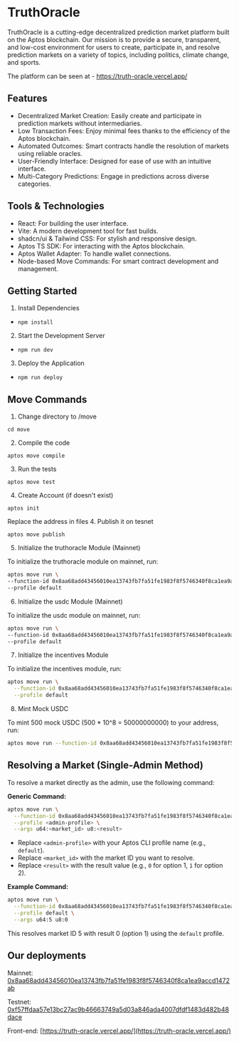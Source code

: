 # TruthOracle
TruthOracle is a cutting-edge decentralized prediction market platform built on the Aptos blockchain. Our mission is to provide a secure, transparent, and low-cost environment for users to create, participate in, and resolve prediction markets on a variety of topics, including politics, climate change, and sports.

The platform can be seen at - https://truth-oracle.vercel.app/

## Features
- Decentralized Market Creation: Easily create and participate in prediction markets without intermediaries.
- Low Transaction Fees: Enjoy minimal fees thanks to the efficiency of the Aptos blockchain.
- Automated Outcomes: Smart contracts handle the resolution of markets using reliable oracles.
- User-Friendly Interface: Designed for ease of use with an intuitive interface.
- Multi-Category Predictions: Engage in predictions across diverse categories.

## Tools & Technologies
- React: For building the user interface.
- Vite: A modern development tool for fast builds.
- shadcn/ui & Tailwind CSS: For stylish and responsive design.
- Aptos TS SDK: For interacting with the Aptos blockchain.
- Aptos Wallet Adapter: To handle wallet connections.
- Node-based Move Commands: For smart contract development and management.

## Getting Started
1. Install Dependencies

- `npm install`

2. Start the Development Server
- `npm run dev`
3. Deploy the Application

- `npm run deploy`

## Move Commands
1. Change directory to /move
```
cd move
```
2. Compile the code
```
aptos move compile
```
3. Run the tests
```
aptos move test
```
4. Create Account (if doesn't exist)
```
aptos init
```
Replace the address in files
4. Publish it on tesnet
```
aptos move publish
```

5. Initialize the truthoracle Module (Mainnet)

To initialize the truthoracle module on mainnet, run:
```sh
aptos move run \
--function-id 0x8aa68add43456010ea13743fb7fa51fe1983f8f5746340f8ca1ea9accd1472ab::truthoracle::init_module \
--profile default
```

6. Initialize the usdc Module (Mainnet)

To initialize the usdc module on mainnet, run:
```sh
aptos move run \
--function-id 0x8aa68add43456010ea13743fb7fa51fe1983f8f5746340f8ca1ea9accd1472ab::usdc::init_module \
--profile default
```

7. Initialize the incentives Module

To initialize the incentives module, run:
```sh
aptos move run \
  --function-id 0x8aa68add43456010ea13743fb7fa51fe1983f8f5746340f8ca1ea9accd1472ab::incentives::initialize \
  --profile default
```

8. Mint Mock USDC

To mint 500 mock USDC (500 * 10^8 = 50000000000) to your address, run:
```sh
aptos move run --function-id 0x8aa68add43456010ea13743fb7fa51fe1983f8f5746340f8ca1ea9accd1472ab::usdc::mint --profile default --args address:0x8aa68add43456010ea13743fb7fa51fe1983f8f5746340f8ca1ea9accd1472ab u64:50000000000
```

## Resolving a Market (Single-Admin Method)

To resolve a market directly as the admin, use the following command:

**Generic Command:**
```sh
aptos move run \
  --function-id 0x8aa68add43456010ea13743fb7fa51fe1983f8f5746340f8ca1ea9accd1472ab::truthoracle::record_result \
  --profile <admin-profile> \
  --args u64:<market_id> u8:<result>
```
- Replace `<admin-profile>` with your Aptos CLI profile name (e.g., `default`).
- Replace `<market_id>` with the market ID you want to resolve.
- Replace `<result>` with the result value (e.g., `0` for option 1, `1` for option 2).

**Example Command:**
```sh
aptos move run \
  --function-id 0x8aa68add43456010ea13743fb7fa51fe1983f8f5746340f8ca1ea9accd1472ab::truthoracle::record_result \
  --profile default \
  --args u64:5 u8:0
```
This resolves market ID 5 with result 0 (option 1) using the `default` profile.

## Our deployments

Mainnet: [0x8aa68add43456010ea13743fb7fa51fe1983f8f5746340f8ca1ea9accd1472ab](https://explorer.aptoslabs.com/account/0x8aa68add43456010ea13743fb7fa51fe1983f8f5746340f8ca1ea9accd1472ab?network=mainnet)

Testnet: [0xf57ffdaa57e13bc27ac9b46663749a5d03a846ada4007dfdf1483d482b48dace](https://explorer.aptoslabs.com/account/0xf57ffdaa57e13bc27ac9b46663749a5d03a846ada4007dfdf1483d482b48dace?network=testnet)

Front-end: [https://truth-oracle.vercel.app/](https://truth-oracle.vercel.app/)

